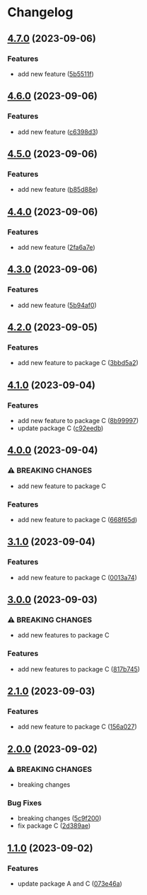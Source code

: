 # Changelog

## [4.7.0](https://github.com/hung-cybo/demo-monorepo-release-please/compare/package-c@4.6.0...package-c@4.7.0) (2023-09-06)


### Features

* add new feature ([5b5511f](https://github.com/hung-cybo/demo-monorepo-release-please/commit/5b5511ff78e262eddf759943c8cbf5d48492dab6))

## [4.6.0](https://github.com/hung-cybo/demo-monorepo-release-please/compare/package-c@4.5.0...package-c@4.6.0) (2023-09-06)


### Features

* add new feature ([c6398d3](https://github.com/hung-cybo/demo-monorepo-release-please/commit/c6398d357de9e6749b91e0464b3b7f075b62b5f1))

## [4.5.0](https://github.com/hung-cybo/demo-monorepo-release-please/compare/package-c@4.4.0...package-c@4.5.0) (2023-09-06)


### Features

* add new feature ([b85d88e](https://github.com/hung-cybo/demo-monorepo-release-please/commit/b85d88e21df9dfae5e5db2004f8af8a87b7fd8ab))

## [4.4.0](https://github.com/hung-cybo/demo-monorepo-release-please/compare/package-c@4.3.0...package-c@4.4.0) (2023-09-06)


### Features

* add new feature ([2fa6a7e](https://github.com/hung-cybo/demo-monorepo-release-please/commit/2fa6a7e7668b9470aa75ec148e90f13be9acacf5))

## [4.3.0](https://github.com/hung-cybo/demo-monorepo-release-please/compare/package-c@4.2.0...package-c@4.3.0) (2023-09-06)


### Features

* add new feature ([5b94af0](https://github.com/hung-cybo/demo-monorepo-release-please/commit/5b94af02896c460f922859a8b2e60b39d3c43906))

## [4.2.0](https://github.com/hung-cybo/demo-monorepo-release-please/compare/package-c@4.1.0...package-c@4.2.0) (2023-09-05)


### Features

* add new feature to package C ([3bbd5a2](https://github.com/hung-cybo/demo-monorepo-release-please/commit/3bbd5a2e2e15707f03ae7b1257da3f49abdc85c5))

## [4.1.0](https://github.com/hung-cybo/demo-monorepo-release-please/compare/package-c@4.0.0...package-c@4.1.0) (2023-09-04)


### Features

* add new feature to package C ([8b99997](https://github.com/hung-cybo/demo-monorepo-release-please/commit/8b99997697c75b89e2de8fd66a21f9aa1bb6d2f3))
* update package C ([c92eedb](https://github.com/hung-cybo/demo-monorepo-release-please/commit/c92eedb94b1109393ceabf00c676ded1c0c89e4e))

## [4.0.0](https://github.com/hung-cybo/demo-monorepo-release-please/compare/package-c@3.1.0...package-c@4.0.0) (2023-09-04)


### ⚠ BREAKING CHANGES

* add new feature to package C

### Features

* add new feature to package C ([668f65d](https://github.com/hung-cybo/demo-monorepo-release-please/commit/668f65dada3d974c2937e188210d267b65be0087))

## [3.1.0](https://github.com/hung-cybo/demo-monorepo-release-please/compare/package-c@3.0.0...package-c@3.1.0) (2023-09-04)


### Features

* add new feature to package C ([0013a74](https://github.com/hung-cybo/demo-monorepo-release-please/commit/0013a740593991de5e3ead537033a9b1a14bb836))

## [3.0.0](https://github.com/hung-cybo/demo-monorepo-release-please/compare/package-c@2.1.0...package-c@3.0.0) (2023-09-03)


### ⚠ BREAKING CHANGES

* add new features to package C

### Features

* add new features to package C ([817b745](https://github.com/hung-cybo/demo-monorepo-release-please/commit/817b745c2a888e59e19998dccc1926b0a16dbc9c))

## [2.1.0](https://github.com/hung-cybo/demo-monorepo-release-please/compare/package-c@2.0.0...package-c@2.1.0) (2023-09-03)


### Features

* add new feature to package C ([156a027](https://github.com/hung-cybo/demo-monorepo-release-please/commit/156a027c366ff96270c2f30d02386c9431661814))

## [2.0.0](https://github.com/hung-cybo/demo-monorepo-release-please/compare/package-c@1.1.0...package-c@2.0.0) (2023-09-02)


### ⚠ BREAKING CHANGES

* breaking changes

### Bug Fixes

* breaking changes ([5c9f200](https://github.com/hung-cybo/demo-monorepo-release-please/commit/5c9f2009f2fd2e05fade68bb6d9cbc06badeae6c))
* fix package C ([2d389ae](https://github.com/hung-cybo/demo-monorepo-release-please/commit/2d389ae30071020af41c8fb141fea53e89fac864))

## [1.1.0](https://github.com/hung-cybo/demo-monorepo-release-please/compare/package-c-v1.0.0...package-c@1.1.0) (2023-09-02)


### Features

* update package A and C ([073e46a](https://github.com/hung-cybo/demo-monorepo-release-please/commit/073e46a50744ef11c55edf11ca3d7621ac91ea97))
